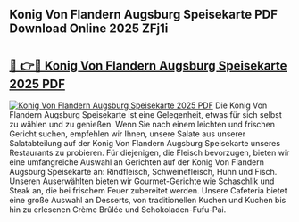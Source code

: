 ## Konig Von Flandern Augsburg Speisekarte PDF Download Online 2025 ZFj1i

# <h2><a href="http://gc7itq.nevu.top/?p=Konig+Von+Flandern+Augsburg+Speisekarte">🔗 👉🔴 Konig Von Flandern Augsburg Speisekarte 2025 PDF</a></h2>

[![Konig Von Flandern Augsburg Speisekarte 2025 PDF](https://i.imgur.com/dBaPXMq.png)](http://gc7itq.nevu.top/?p=Konig+Von+Flandern+Augsburg+Speisekarte)
Die Konig Von Flandern Augsburg Speisekarte ist eine Gelegenheit, etwas für sich selbst zu wählen und zu genießen. Wenn Sie nach einem leichten und frischen Gericht suchen, empfehlen wir Ihnen, unsere Salate aus unserer Salatabteilung auf der Konig Von Flandern Augsburg Speisekarte unseres Restaurants zu probieren. Für diejenigen, die Fleisch bevorzugen, bieten wir eine umfangreiche Auswahl an Gerichten auf der Konig Von Flandern Augsburg Speisekarte an: Rindfleisch, Schweinefleisch, Huhn und Fisch. Unseren Auserwählten bieten wir Gourmet-Gerichte wie Schaschlik und Steak an, die bei frischem Feuer zubereitet werden. Unsere Cafeteria bietet eine große Auswahl an Desserts, von traditionellen Kuchen und Kuchen bis hin zu erlesenen Crème Brûlée und Schokoladen-Fufu-Pai.
